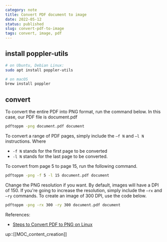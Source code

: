 ```yaml
---
category: note
title: Convert PDF document to image
date: 2022-05-12
status: published
slug: convert-pdf-to-image
tags: convert, image, pdf
---
```



## install poppler-utils
```sh
# on Ubuntu, Debian Linux:
sudo apt install poppler-utils

# on macOS
brew install poppler
```

## convert
To convert the entire PDF into PNG format, run the command below. In this case, our PDF file is document.pdf
```sh
pdftoppm -png document.pdf document
```

To convert a range of PDF pages, simply include the `–f N` and `–l N` instructions. Where
- `-f N` stands for the first page to be converted
- `-l N` stands for the last page to be converted.

To convert from page 5 to page 15, run the following command.
```sh
pdftoppm -png -f 5 -l 15 document.pdf document
```

Change the PNG resolution if you want. By default, images will have a DPI of 150. If you're going to increase the resolution, simply include the `–rx` and `–ry` commands. To create an image of 300 DPI, use the code below.
```sh
pdftoppm -png -rx 300 -ry 300 document.pdf document
```

References:
- [Steps to Convert PDF to PNG on Linux](https://pdf.wondershare.com/pdf-knowledge/pdf-to-png-linux.html)

up::[[MOC_content_creation]]